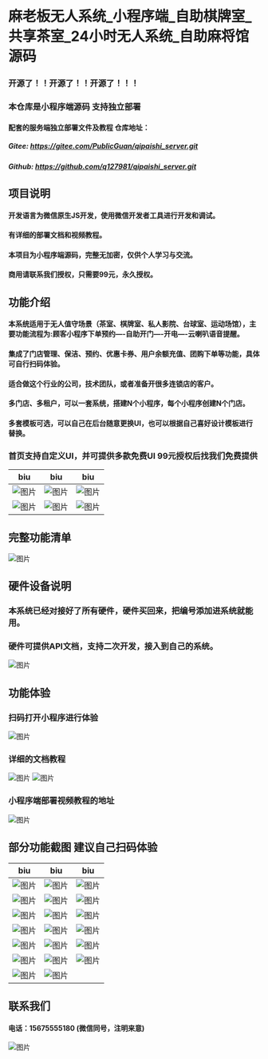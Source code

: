 # 麻老板无人系统_小程序端_自助棋牌室_共享茶室_24小时无人系统_自助麻将馆源码

### 开源了！！开源了！！开源了！！！

### 本仓库是小程序端源码  支持独立部署
#### 配套的服务端独立部署文件及教程 仓库地址：
##### Gitee: https://gitee.com/PublicGuan/qipaishi_server.git
##### Github: https://github.com/q127981/qipaishi_server.git

## 项目说明
#### 开发语言为微信原生JS开发，使用微信开发者工具进行开发和调试。
#### 有详细的部署文档和视频教程。
#### 本项目为小程序端源码，完整无加密，仅供个人学习与交流。
#### 商用请联系我们授权，只需要99元，永久授权。

## 功能介绍
#### 本系统适用于无人值守场景（茶室、棋牌室、私人影院、台球室、运动场馆），主要功能流程为:顾客小程序下单预约—-自助开门—-开电—-云喇叭语音提醒。
#### 集成了门店管理、保洁、预约、优惠卡券、用户余额充值、团购下单等功能，具体可自行扫码体验。
#### 适合做这个行业的公司，技术团队，或者准备开很多连锁店的客户。
#### 多门店、多租户，可以一套系统，搭建N个小程序，每个小程序创建N个门店。
#### 多套模板可选，可以自己在后台随意更换UI，也可以根据自己喜好设计模板进行替换。
### 首页支持自定义UI，并可提供多款免费UI 99元授权后找我们免费提供

| biu                                                                                 | biu                                                                    | biu                                                                    |
|-------------------------------------------------------------------------------------|------------------------------------------------------------------------|------------------------------------------------------------------------|
| ![图片](https://images.scyanzu.com/open_source/t0.jpg?imageView2/2/format/webp/h/240) |![图片](https://images.scyanzu.com/open_source/t1.jpg?imageView2/2/format/webp/h/240)     |![图片](https://images.scyanzu.com/open_source/t2.jpg?imageView2/2/format/webp/h/240)     | 
| ![图片](https://images.scyanzu.com/open_source/t3.jpg?imageView2/2/format/webp/h/240) |![图片](https://images.scyanzu.com/open_source/t4.jpg?imageView2/2/format/webp/h/240)     |![图片](https://images.scyanzu.com/open_source/t5.jpg?imageView2/2/format/webp/h/240)     | 



## 完整功能清单
![图片](https://images.scyanzu.com/function_20240414110134.png?imageView2/2/format/webp/h/480)

## 硬件设备说明
### 本系统已经对接好了所有硬件，硬件买回来，把编号添加进系统就能用。
### 硬件可提供API文档，支持二次开发，接入到自己的系统。
![图片](https://images.scyanzu.com/device_list_asd123124.jpg?imageView2/2/format/webp/h/480)


## 功能体验
### 扫码打开小程序进行体验 
![图片](https://images.scyanzu.com/open_source/qr_code.jpg?imageView2/2/format/webp/h/240)

### 详细的文档教程
![图片](https://images.scyanzu.com/open_source/word.png?imageView2/2/format/webp/w/960)
![图片](https://images.scyanzu.com/open_source/word2.png?imageView2/2/format/webp/w/960)

### 小程序端部署视频教程的地址

![图片](https://images.scyanzu.com/open_source/video.png?imageView2/2/format/webp/h/240)

## 部分功能截图  建议自己扫码体验
| biu                                                                                      | biu                                                                                    | biu                                                                    |
|------------------------------------------------------------------------------------------|----------------------------------------------------------------------------------------|------------------------------------------------------------------------|
| ![图片](https://images.scyanzu.com/open_source/view/1.jpg?imageView2/2/format/webp/h/240)  |![图片](https://images.scyanzu.com/open_source/view/2.jpg?imageView2/2/format/webp/h/240) |![图片](https://images.scyanzu.com/open_source/view/3.jpg?imageView2/2/format/webp/h/240) |
|![图片](https://images.scyanzu.com/open_source/view/4.jpg?imageView2/2/format/webp/h/240)  |![图片](https://images.scyanzu.com/open_source/view/5.jpg?imageView2/2/format/webp/h/240)  |![图片](https://images.scyanzu.com/open_source/view/6.jpg?imageView2/2/format/webp/h/240)  |
| ![图片](https://images.scyanzu.com/open_source/view/7.jpg?imageView2/2/format/webp/h/240)  |![图片](https://images.scyanzu.com/open_source/view/8.jpg?imageView2/2/format/webp/h/240)  | ![图片](https://images.scyanzu.com/open_source/view/9.jpg?imageView2/2/format/webp/h/240) |
|![图片](https://images.scyanzu.com/open_source/view/10.jpg?imageView2/2/format/webp/h/240) | ![图片](https://images.scyanzu.com/open_source/view/11.jpg?imageView2/2/format/webp/h/240) |![图片](https://images.scyanzu.com/open_source/view/12.jpg?imageView2/2/format/webp/h/240) |
| ![图片](https://images.scyanzu.com/open_source/view/13.jpg?imageView2/2/format/webp/h/240) |![图片](https://images.scyanzu.com/open_source/view/14.jpg?imageView2/2/format/webp/h/240) |![图片](https://images.scyanzu.com/open_source/view/15.jpg?imageView2/2/format/webp/h/240) |
| ![图片](https://images.scyanzu.com/open_source/view/16.jpg?imageView2/2/format/webp/h/240) |![图片](https://images.scyanzu.com/open_source/view/17.jpg?imageView2/2/format/webp/h/240) |![图片](https://images.scyanzu.com/open_source/view/18.jpg?imageView2/2/format/webp/h/240) |
| ![图片](https://images.scyanzu.com/open_source/view/19.jpg?imageView2/2/format/webp/h/240) |![图片](https://images.scyanzu.com/open_source/view/20.jpg?imageView2/2/format/webp/h/240) |



## 联系我们
#### 电话：15675555180 (微信同号，注明来意)

![图片](https://images.scyanzu.com/open_source/wx_code.jpg?imageView2/2/format/webp/h/240)

